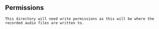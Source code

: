 ## Permissions
	This directory will need write permissions as this will be where the recorded audio files are written to. 